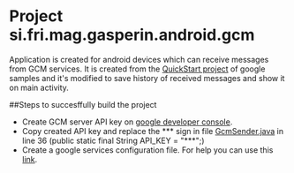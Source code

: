# Project si.fri.mag.gasperin.android.gcm

Application is created for android devices which can receive messages from GCM services. It is created from the [QuickStart project](https://github.com/googlesamples/google-services/tree/master/android/gcm) of google samples and it's modified to save history of received messages and show it on main activity.

##Steps to succesffully build the project
- Create GCM server API key on [google developer console](https://console.cloud.google.com).
- Copy created API key and replace the *** sign in file [GcmSender.java](/si.fri.mag.gasperin.android.gcm/android/gcm/gcmsender/src/main/java/gcm/play/android/samples/com/gcmsender/GcmSender.java) in line 36 (public static final String API_KEY = "***";)
- Create a google services configuration file. For help you can use this [link](https://developers.google.com/cloud-messaging/android/client).


